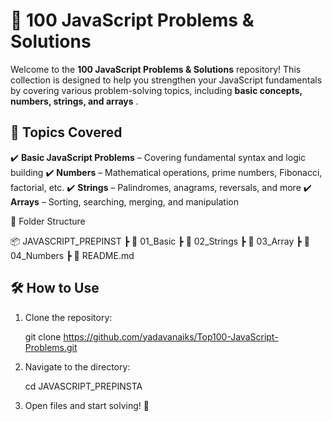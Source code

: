 # 🚀 100 JavaScript Problems & Solutions

Welcome to the **100 JavaScript Problems & Solutions** repository! This collection is designed to help you strengthen your JavaScript fundamentals by covering various problem-solving topics, including **basic concepts, numbers, strings, and arrays** .

## 📌 Topics Covered

✔️ **Basic JavaScript Problems** – Covering fundamental syntax and logic building
✔️ **Numbers** – Mathematical operations, prime numbers, Fibonacci, factorial, etc.
✔️ **Strings** – Palindromes, anagrams, reversals, and more
✔️ **Arrays** – Sorting, searching, merging, and manipulation

📂 Folder Structure

📦 JAVASCRIPT_PREPINST
┣ 📂 01_Basic
┣ 📂 02_Strings
┣ 📂 03_Array
┣ 📂 04_Numbers
┣ 📜 README.md

## 🛠 How to Use

1. Clone the repository:

   git clone https://github.com/yadavanaiks/Top100-JavaScript-Problems.git

2. Navigate to the directory:

   cd JAVASCRIPT_PREPINSTA

3. Open files and start solving! 🚀
